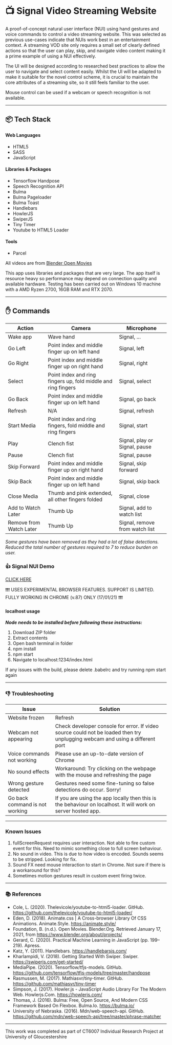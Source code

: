 # :tv: Signal Video Streaming Website

A proof-of-concept natural user interface (NUI) using hand gestures and voice commands to control a video streaming website. This was selected as previous use-cases indicate that NUIs work best in an entertainment context. A streaming VOD site only requires a small set of clearly defined actions so that the user can play, skip, and navigate video content making it a prime example of using a NUI effectively.

The UI will be designed according to researched best practices to allow the user to navigate and select content easily. Whilst the UI will be adapted to make it suitable for the novel control scheme, it is crucial to maintain the core attributes of a streaming site, so it still feels familiar to the user.

Mouse control can be used if a webcam or speech recognition is not available.

---

## :package: Tech Stack

#### Web Languages

- HTML5
- SASS
- JavaScript

#### Libraries & Packages

- Tensorflow Handpose
- Speech Recognition API
- Bulma
- Bulma Pageloader
- Bulma Toast
- Handlebars
- HowlerJS
- SwiperJS
- Tiny Timer
- Youtube to HTML5 Loader

#### Tools

- Parcel

All videos are from [Blender Open Movies](https://www.blender.org/about/projects/)

This app uses libraries and packages that are very large. The app itself is resource heavy so performance may depend on connection quality and available hardware.
Testing has been carried out on Windows 10 machine with a AMD Ryzen 2700, 16GB RAM and RTX 2070.

---

## :hand: Commands

| Action                  | Camera                                                        | Microphone                     |
| ----------------------- | ------------------------------------------------------------- | ------------------------------ |
| Wake app                | Wave hand                                                     | Signal, ...                    |
| Go Left                 | Point index and middle finger up on left hand                 | Signal, left                   |
| Go Right                | Point index and middle finger up on right hand                | Signal, right                  |
| Select                  | Point index and ring fingers up, fold middle and ring fingers | Signal, select                 |
| Go Back                 | Point index and middle finger up on left hand                 | Signal, go back                |
| Refresh                 | N/A                                                           | Signal, refresh                |
| Start Media             | Point index and ring fingers, fold middle and ring fingers    | Signal, start                  |
| Play                    | Clench fist                                                   | Signal, play or Signal, pause  |
| Pause                   | Clench fist                                                   | Signal, pause                  |
| Skip Forward            | Point index and middle finger up on right hand                | Signal, skip forward           |
| Skip Back               | Point index and middle finger up on left hand                 | Signal, skip back              |
| Close Media             | Thumb and pink extended, all other fingers folded             | Signal, close                  |
| Add to Watch Later      | Thumb Up                                                      | Signal, add to watch list      |
| Remove from Watch Later | Thumb Up                                                      | Signal, remove from watch list |

_Some gestures have been removed as they had a lot of false detections. Reduced the total number of gestures required to 7 to reduce burden on user._

### :thumbsup: Signal NUI Demo

[CLICK HERE](https://signal-nui.xyz)

:exclamation::exclamation::exclamation: USES EXPERIMENTAL BROWSER FEATURES. SUPPORT IS LIMITED. FULLY WORKING IN CHROME (v.87) ONLY (17/01/21) :exclamation::exclamation::exclamation:

#### localhost usage

**_Node needs to be installed before following these instructions:_**

1. Download ZIP folder
2. Extract contents
3. Open bash terminal in folder
4. npm install
5. npm start
6. Navigate to localhost:1234/index.html

If any issues with the build, please delete .babelrc and try running npm start again

---

### :thumbsdown: Troubleshooting

| Issue                          | Solution                                                                                                                     |
| ------------------------------ | ---------------------------------------------------------------------------------------------------------------------------- |
| Website frozen                 | Refresh                                                                                                                      |
| Webcam not appearing           | Check developer console for error. If video source could not be loaded then try unplugging webcam and using a different port |
| Voice commands not working     | Please use an up-to-date version of Chrome                                                                                   |
| No sound effects               | Workaround: Try clicking on the webpage with the mouse and refreshing the page                                               |
| Wrong gesture detected         | Gestures need some fine-tuning so false detections do occur. Sorry!                                                          |
| Go back command is not working | If you are using the app locally then this is the behaviour on localhost. It will work on server hosted app.                 |

---

### Known Issues

1. fullScreenRequest requires user interaction. Not able to fire custom event for this. Need to mimic something close to full screen behaviour.
2. No sound in video. This is due to how video is encoded. Sounds seems to be stripped. Looking for fix.
3. Sound FX need mouse interaction to start in Chrome. Not sure if there is a workaround for this?
4. Sometimes motion gestures result in custom event firing twice.

---

### :books: References

- Cole, L. (2020). Thelevicole/youtube-to-html5-loader. GitHub. <https://github.com/thelevicole/youtube-to-html5-loader/>
- Eden, D. (2018). Animate.css | A Cross-browser Library Of CSS Animations. Animate.Style. <https://animate.style/>
- Foundation, B. (n.d.). Open Movies. Blender.Org. Retrieved January 17, 2021, from <https://www.blender.org/about/projects/>
- Gerard, C. (2020). Practical Machine Learning in JavaScript (pp. 199–219). Apress.
- Katz, Y. (2011). Handlebars. <https://handlebarsjs.com/>
- Kharlampidi, V. (2018). Getting Started With Swiper. Swiper. <https://swiperjs.com/get-started/>
- MediaPipe. (2020). Tensorflow/tfjs-models. GitHub. <https://github.com/tensorflow/tfjs-models/tree/master/handpose>
- Rasmussen, M. (2017). Mathiasvr/tiny-timer. GitHub. <https://github.com/mathiasvr/tiny-timer>
- Simpson, J. (2017). Howler.js - JavaScript Audio Library For The Modern Web. Howlerjs.Com. <https://howlerjs.com/>
- Thomas, J. (2016). Bulma: Free, Open Source, And Modern CSS Framework Based On Flexbox. Bulma.Io. <https://bulma.io/>
- University of Nebraska. (2016). Mdn/web-speech-api. GitHub. <https://github.com/mdn/web-speech-api/tree/master/phrase-matcher>

---

This work was completed as part of CT6007 Individual Research Project at University of Gloucestershire
